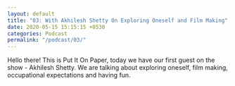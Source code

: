 ```yaml
---
layout: default
title: "03: With Akhilesh Shetty On Exploring Oneself and Film Making"
date: 2020-05-15 15:15:15 +0530
categories: Podcast
permalink: "/podcast/03/"
---
```

Hello there! This is Put It On Paper, today we have our first guest on the show - Akhilesh Shetty. We are talking about exploring oneself, film making, occupational expectations and having fun.